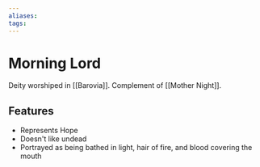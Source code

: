 ```yaml
---
aliases: 
tags: 
---
```


# Morning Lord

Deity worshiped in [[Barovia]].  Complement of [[Mother Night]].  

## Features

- Represents Hope
- Doesn't like undead
- Portrayed as being bathed in light, hair of fire, and blood covering the mouth